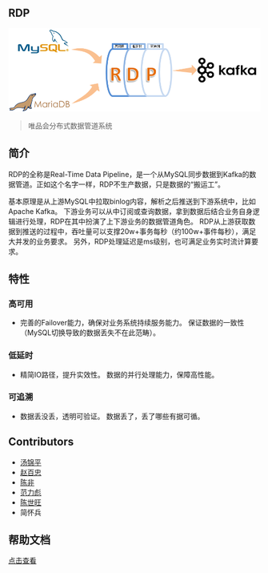 
## RDP

![logo](docs/rdp-logo.png)

> 唯品会分布式数据管道系统

## 简介

RDP的全称是Real-Time Data Pipeline，是一个从MySQL同步数据到Kafka的数据管道。正如这个名字一样，RDP不生产数据，只是数据的“搬运工”。

基本原理是从上游MySQL中拉取binlog内容，解析之后推送到下游系统中，比如Apache Kafka。 下游业务可以从中订阅或查询数据，拿到数据后结合业务自身逻辑进行处理，RDP在其中扮演了上下游业务的数据管道角色。 RDP从上游获取数据到推送的过程中，吞吐量可以支撑20w+事务每秒（约100w+事件每秒），满足大并发的业务要求。 另外，RDP处理延迟是ms级别，也可满足业务实时流计算要求。

## 特性

### 高可用
* 完善的Failover能力，确保对业务系统持续服务能力。 保证数据的一致性（MySQL切换导致的数据丢失不在此范畴）。

### 低延时
* 精简IO路径，提升实效性。 数据的并行处理能力，保障高性能。

### 可追溯
* 数据丢没丢，透明可验证。 数据丢了，丢了哪些有据可循。

## Contributors

* [汤锦平](https://github.com/tom-tangjp)
* [赵百忠](https://github.com/firnsan)
* [陈非](https://github.com/flike)
* [范力彪](https://github.com/libiaofan)
* [陈世旺](https://github.com/swung2)
* 简怀兵

## 帮助文档
[点击查看](../../blob/master/docs/_sidebar.md)
